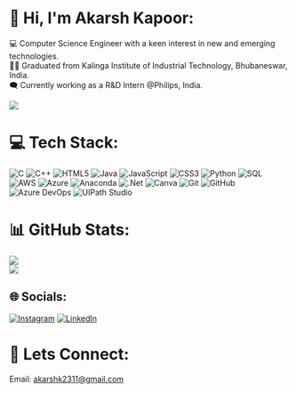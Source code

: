 # 💫 Hi, I'm Akarsh Kapoor:
💻 Computer Science Engineer with a keen interest in new and emerging technologies.<br>👨‍🎓 Graduated from Kalinga Institute of Industrial Technology, Bhubaneswar, India.<br>🗨 Currently working as a R&D Intern @Philips, India. <br>


[![](https://visitcount.itsvg.in/api?id=akarshkapoor&icon=0&color=0)](https://visitcount.itsvg.in)
# 💻 Tech Stack:
![C](https://img.shields.io/badge/c-%2300599C.svg?style=for-the-badge&logo=c&logoColor=white) ![C++](https://img.shields.io/badge/c++-%2300599C.svg?style=for-the-badge&logo=c%2B%2B&logoColor=white) ![HTML5](https://img.shields.io/badge/html5-%23E34F26.svg?style=for-the-badge&logo=html5&logoColor=white) ![Java](https://img.shields.io/badge/java-%23ED8B00.svg?style=for-the-badge&logo=openjdk&logoColor=white) ![JavaScript](https://img.shields.io/badge/javascript-%23323330.svg?style=for-the-badge&logo=javascript&logoColor=%23F7DF1E) ![CSS3](https://img.shields.io/badge/css3-%231572B6.svg?style=for-the-badge&logo=css3&logoColor=white) ![Python](https://img.shields.io/badge/python-3670A0?style=for-the-badge&logo=python&logoColor=ffdd54) 	![SQL](https://img.shields.io/badge/sql-4479A1.svg?style=for-the-badge&logo=mysql&logoColor=white) ![AWS](https://img.shields.io/badge/AWS-%23FF9900.svg?style=for-the-badge&logo=amazon-aws&logoColor=white) ![Azure](https://img.shields.io/badge/azure-%230072C6.svg?style=for-the-badge&logo=microsoftazure&logoColor=white) ![Anaconda](https://img.shields.io/badge/Anaconda-%2344A833.svg?style=for-the-badge&logo=anaconda&logoColor=white) ![.Net](https://img.shields.io/badge/.NET-5C2D91?style=for-the-badge&logo=.net&logoColor=white) ![Canva](https://img.shields.io/badge/Canva-%2300C4CC.svg?style=for-the-badge&logo=Canva&logoColor=white) ![Git](https://img.shields.io/badge/git-%23F05033.svg?style=for-the-badge&logo=git&logoColor=white) ![GitHub](https://img.shields.io/badge/github-%23121011.svg?style=for-the-badge&logo=github&logoColor=white) 	![Azure DevOps](https://img.shields.io/badge/azuredevops-%230072C6.svg?style=for-the-badge&logo=microsoftazure&logoColor=white) 	![UIPath Studio](https://img.shields.io/badge/uipathstudio-00A95C?style=for-the-badge&logo=linode&logoColor=white)
# 📊 GitHub Stats:
![](https://github-readme-stats.vercel.app/api?username=akarshkapoor&theme=neon&hide_border=true&include_all_commits=false&count_private=false)<br/>
![](https://github-readme-stats.vercel.app/api/top-langs/?username=akarshkapoor&theme=neon&hide_border=true&include_all_commits=false&count_private=false&layout=compact)
## 🌐 Socials:
[![Instagram](https://img.shields.io/badge/Instagram-%23E4405F.svg?logo=Instagram&logoColor=white)](https://instagram.com/akarsh.kapoor) [![LinkedIn](https://img.shields.io/badge/LinkedIn-%230077B5.svg?logo=linkedin&logoColor=white)](https://linkedin.com/in/akarsh-kapoor-19aa711b7/) 
# 📧 Lets Connect:
Email: akarshk2311@gmail.com<br>
